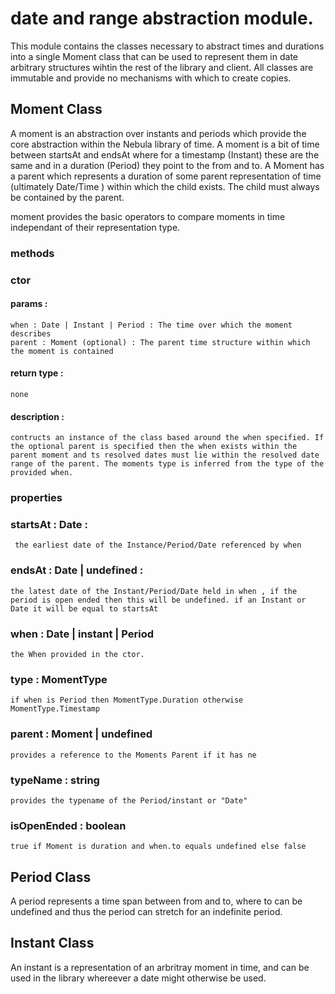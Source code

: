 # date and range abstraction module.

This module contains the classes necessary to abstract times and durations into a single Moment class that can be used to represent them in date arbitrary structures wihtin the rest of the library and client. All classes are immutable and provide no mechanisms with which to create copies. 

## Moment Class
A moment is an abstraction over instants and periods which provide the core abstraction within the Nebula library of time. A moment is a bit of time between startsAt and endsAt where for a timestamp (Instant) these are the same and in a duration (Period) they point to the from and to. A Moment has a parent which represents a duration of some parent representation of time (ultimately Date/Time ) within which the child exists. The child must always be contained by the parent. 

moment provides the basic operators to compare moments in time independant of their representation type. 

### methods

### ctor
#### params : 
    when : Date | Instant | Period : The time over which the moment describes
    parent : Moment (optional) : The parent time structure within which the moment is contained
#### return type : 
    none
#### description :
    contructs an instance of the class based around the when specified. If the optional parent is specified then the when exists within the parent moment and ts resolved dates must lie within the resolved date range of the parent. The moments type is inferred from the type of the provided when. 
 

### properties

### startsAt : Date : 
     the earliest date of the Instance/Period/Date referenced by when 
### endsAt : Date | undefined :
    the latest date of the Instant/Period/Date held in when , if the period is open ended then this will be undefined. if an Instant or Date it will be equal to startsAt  
### when : Date | instant | Period 
    the When provided in the ctor. 
### type : MomentType
    if when is Period then MomentType.Duration otherwise MomentType.Timestamp
### parent : Moment | undefined
    provides a reference to the Moments Parent if it has ne
### typeName : string 
    provides the typename of the Period/instant or "Date"
### isOpenEnded : boolean
    true if Moment is duration and when.to equals undefined else false

## Period Class
A period represents a time span between from and to, where to can be undefined and thus the period can stretch for an indefinite period. 

## Instant Class
An instant is a representation of an arbritray moment in time, and can be used in the library whereever a date might otherwise be used.